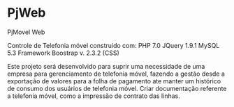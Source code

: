 # PjWeb
PjMovel Web

Controle de Telefonia móvel construído com:
PHP 7.0
JQuery 1.9.1
MySQL 5.3
Framework Boostrap v. 2.3.2 (CSS)


Este projeto será desenvolvido para suprir uma necessidade de uma empresa para gerenciamento de telefonia móvel, fazendo a gestão desde a exportação de valores para a folha de pagamento ate manter um histórico de consumo dos usuários de telefonia móvel.
Criar documentação referente a telefonia móvel, como a impressão de contrato das linhas.
